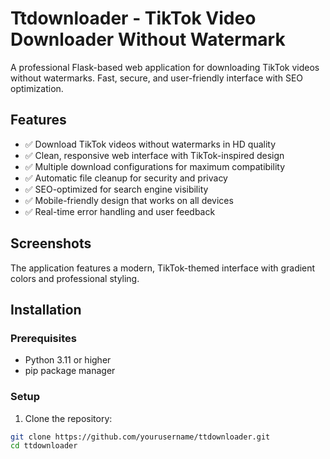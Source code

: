 # Ttdownloader - TikTok Video Downloader Without Watermark

A professional Flask-based web application for downloading TikTok videos without watermarks. Fast, secure, and user-friendly interface with SEO optimization.

## Features

- ✅ Download TikTok videos without watermarks in HD quality
- ✅ Clean, responsive web interface with TikTok-inspired design
- ✅ Multiple download configurations for maximum compatibility
- ✅ Automatic file cleanup for security and privacy
- ✅ SEO-optimized for search engine visibility
- ✅ Mobile-friendly design that works on all devices
- ✅ Real-time error handling and user feedback

## Screenshots

The application features a modern, TikTok-themed interface with gradient colors and professional styling.

## Installation

### Prerequisites

- Python 3.11 or higher
- pip package manager

### Setup

1. Clone the repository:
```bash
git clone https://github.com/yourusername/ttdownloader.git
cd ttdownloader
